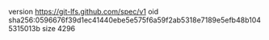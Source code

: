 version https://git-lfs.github.com/spec/v1
oid sha256:0596676f39d1ec41440ebe5e575f6a59f2ab5318e7189e5efb48b1045315013b
size 4296
